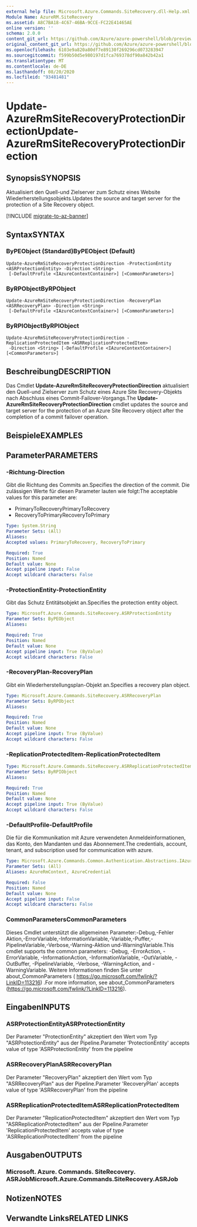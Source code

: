 ```yaml
---
external help file: Microsoft.Azure.Commands.SiteRecovery.dll-Help.xml
Module Name: AzureRM.SiteRecovery
ms.assetid: A8C7BA18-4C67-46BA-9CCE-FC22E41465AE
online version: ''
schema: 2.0.0
content_git_url: https://github.com/Azure/azure-powershell/blob/preview/src/ResourceManager/SiteRecovery/Commands.SiteRecovery/help/Update-AzureRmSiteRecoveryProtectionDirection.md
original_content_git_url: https://github.com/Azure/azure-powershell/blob/preview/src/ResourceManager/SiteRecovery/Commands.SiteRecovery/help/Update-AzureRmSiteRecoveryProtectionDirection.md
ms.openlocfilehash: 6103e9a820a80df7e89130f269296cd073283947
ms.sourcegitcommit: f599b50d5e980197d1fca769378df90a842b42a1
ms.translationtype: MT
ms.contentlocale: de-DE
ms.lasthandoff: 08/20/2020
ms.locfileid: "93481481"
---
```

# <span data-ttu-id="5e492-101">Update-AzureRmSiteRecoveryProtectionDirection</span><span class="sxs-lookup"><span data-stu-id="5e492-101">Update-AzureRmSiteRecoveryProtectionDirection</span></span>

## <span data-ttu-id="5e492-102">Synopsis</span><span class="sxs-lookup"><span data-stu-id="5e492-102">SYNOPSIS</span></span>
<span data-ttu-id="5e492-103">Aktualisiert den Quell-und Zielserver zum Schutz eines Website Wiederherstellungsobjekts.</span><span class="sxs-lookup"><span data-stu-id="5e492-103">Updates the source and target server for the protection of a Site Recovery object.</span></span>

[!INCLUDE [migrate-to-az-banner](../../includes/migrate-to-az-banner.md)]

## <span data-ttu-id="5e492-104">Syntax</span><span class="sxs-lookup"><span data-stu-id="5e492-104">SYNTAX</span></span>

### <span data-ttu-id="5e492-105">ByPEObject (Standard)</span><span class="sxs-lookup"><span data-stu-id="5e492-105">ByPEObject (Default)</span></span>
```
Update-AzureRmSiteRecoveryProtectionDirection -ProtectionEntity <ASRProtectionEntity> -Direction <String>
 [-DefaultProfile <IAzureContextContainer>] [<CommonParameters>]
```

### <span data-ttu-id="5e492-106">ByRPObject</span><span class="sxs-lookup"><span data-stu-id="5e492-106">ByRPObject</span></span>
```
Update-AzureRmSiteRecoveryProtectionDirection -RecoveryPlan <ASRRecoveryPlan> -Direction <String>
 [-DefaultProfile <IAzureContextContainer>] [<CommonParameters>]
```

### <span data-ttu-id="5e492-107">ByRPIObject</span><span class="sxs-lookup"><span data-stu-id="5e492-107">ByRPIObject</span></span>
```
Update-AzureRmSiteRecoveryProtectionDirection -ReplicationProtectedItem <ASRReplicationProtectedItem>
 -Direction <String> [-DefaultProfile <IAzureContextContainer>] [<CommonParameters>]
```

## <span data-ttu-id="5e492-108">Beschreibung</span><span class="sxs-lookup"><span data-stu-id="5e492-108">DESCRIPTION</span></span>
<span data-ttu-id="5e492-109">Das Cmdlet **Update-AzureRmSiteRecoveryProtectionDirection** aktualisiert den Quell-und Zielserver zum Schutz eines Azure Site Recovery-Objekts nach Abschluss eines Commit-Failover-Vorgangs.</span><span class="sxs-lookup"><span data-stu-id="5e492-109">The **Update-AzureRmSiteRecoveryProtectionDirection** cmdlet updates the source and target server for the protection of an Azure Site Recovery object after the completion of a commit failover operation.</span></span>

## <span data-ttu-id="5e492-110">Beispiele</span><span class="sxs-lookup"><span data-stu-id="5e492-110">EXAMPLES</span></span>

## <span data-ttu-id="5e492-111">Parameter</span><span class="sxs-lookup"><span data-stu-id="5e492-111">PARAMETERS</span></span>

### <span data-ttu-id="5e492-112">-Richtung</span><span class="sxs-lookup"><span data-stu-id="5e492-112">-Direction</span></span>
<span data-ttu-id="5e492-113">Gibt die Richtung des Commits an.</span><span class="sxs-lookup"><span data-stu-id="5e492-113">Specifies the direction of the commit.</span></span>
<span data-ttu-id="5e492-114">Die zulässigen Werte für diesen Parameter lauten wie folgt:</span><span class="sxs-lookup"><span data-stu-id="5e492-114">The acceptable values for this parameter are:</span></span>

- <span data-ttu-id="5e492-115">PrimaryToRecovery</span><span class="sxs-lookup"><span data-stu-id="5e492-115">PrimaryToRecovery</span></span>
- <span data-ttu-id="5e492-116">RecoveryToPrimary</span><span class="sxs-lookup"><span data-stu-id="5e492-116">RecoveryToPrimary</span></span>

```yaml
Type: System.String
Parameter Sets: (All)
Aliases: 
Accepted values: PrimaryToRecovery, RecoveryToPrimary

Required: True
Position: Named
Default value: None
Accept pipeline input: False
Accept wildcard characters: False
```

### <span data-ttu-id="5e492-117">-ProtectionEntity</span><span class="sxs-lookup"><span data-stu-id="5e492-117">-ProtectionEntity</span></span>
<span data-ttu-id="5e492-118">Gibt das Schutz Entitätsobjekt an.</span><span class="sxs-lookup"><span data-stu-id="5e492-118">Specifies the protection entity object.</span></span>

```yaml
Type: Microsoft.Azure.Commands.SiteRecovery.ASRProtectionEntity
Parameter Sets: ByPEObject
Aliases: 

Required: True
Position: Named
Default value: None
Accept pipeline input: True (ByValue)
Accept wildcard characters: False
```

### <span data-ttu-id="5e492-119">-RecoveryPlan</span><span class="sxs-lookup"><span data-stu-id="5e492-119">-RecoveryPlan</span></span>
<span data-ttu-id="5e492-120">Gibt ein Wiederherstellungsplan-Objekt an.</span><span class="sxs-lookup"><span data-stu-id="5e492-120">Specifies a recovery plan object.</span></span>

```yaml
Type: Microsoft.Azure.Commands.SiteRecovery.ASRRecoveryPlan
Parameter Sets: ByRPObject
Aliases: 

Required: True
Position: Named
Default value: None
Accept pipeline input: True (ByValue)
Accept wildcard characters: False
```

### <span data-ttu-id="5e492-121">-ReplicationProtectedItem</span><span class="sxs-lookup"><span data-stu-id="5e492-121">-ReplicationProtectedItem</span></span>
```yaml
Type: Microsoft.Azure.Commands.SiteRecovery.ASRReplicationProtectedItem
Parameter Sets: ByRPIObject
Aliases: 

Required: True
Position: Named
Default value: None
Accept pipeline input: True (ByValue)
Accept wildcard characters: False
```

### <span data-ttu-id="5e492-122">-DefaultProfile</span><span class="sxs-lookup"><span data-stu-id="5e492-122">-DefaultProfile</span></span>
<span data-ttu-id="5e492-123">Die für die Kommunikation mit Azure verwendeten Anmeldeinformationen, das Konto, den Mandanten und das Abonnement.</span><span class="sxs-lookup"><span data-stu-id="5e492-123">The credentials, account, tenant, and subscription used for communication with azure.</span></span>

```yaml
Type: Microsoft.Azure.Commands.Common.Authentication.Abstractions.IAzureContextContainer
Parameter Sets: (All)
Aliases: AzureRmContext, AzureCredential

Required: False
Position: Named
Default value: None
Accept pipeline input: False
Accept wildcard characters: False
```

### <span data-ttu-id="5e492-124">CommonParameters</span><span class="sxs-lookup"><span data-stu-id="5e492-124">CommonParameters</span></span>
<span data-ttu-id="5e492-125">Dieses Cmdlet unterstützt die allgemeinen Parameter:-Debug,-Fehler Aktion,-ErrorVariable,-InformationVariable,-Variable,-Puffer,-PipelineVariable,-Verbose,-Warning-Aktion und-WarningVariable.</span><span class="sxs-lookup"><span data-stu-id="5e492-125">This cmdlet supports the common parameters: -Debug, -ErrorAction, -ErrorVariable, -InformationAction, -InformationVariable, -OutVariable, -OutBuffer, -PipelineVariable, -Verbose, -WarningAction, and -WarningVariable.</span></span> <span data-ttu-id="5e492-126">Weitere Informationen finden Sie unter about_CommonParameters ( https://go.microsoft.com/fwlink/?LinkID=113216) .</span><span class="sxs-lookup"><span data-stu-id="5e492-126">For more information, see about_CommonParameters (https://go.microsoft.com/fwlink/?LinkID=113216).</span></span>

## <span data-ttu-id="5e492-127">Eingaben</span><span class="sxs-lookup"><span data-stu-id="5e492-127">INPUTS</span></span>

### <span data-ttu-id="5e492-128">ASRProtectionEntity</span><span class="sxs-lookup"><span data-stu-id="5e492-128">ASRProtectionEntity</span></span>
<span data-ttu-id="5e492-129">Der Parameter "ProtectionEntity" akzeptiert den Wert vom Typ "ASRProtectionEntity" aus der Pipeline.</span><span class="sxs-lookup"><span data-stu-id="5e492-129">Parameter 'ProtectionEntity' accepts value of type 'ASRProtectionEntity' from the pipeline</span></span>

### <span data-ttu-id="5e492-130">ASRRecoveryPlan</span><span class="sxs-lookup"><span data-stu-id="5e492-130">ASRRecoveryPlan</span></span>
<span data-ttu-id="5e492-131">Der Parameter "RecoveryPlan" akzeptiert den Wert vom Typ "ASRRecoveryPlan" aus der Pipeline.</span><span class="sxs-lookup"><span data-stu-id="5e492-131">Parameter 'RecoveryPlan' accepts value of type 'ASRRecoveryPlan' from the pipeline</span></span>

### <span data-ttu-id="5e492-132">ASRReplicationProtectedItem</span><span class="sxs-lookup"><span data-stu-id="5e492-132">ASRReplicationProtectedItem</span></span>
<span data-ttu-id="5e492-133">Der Parameter "ReplicationProtectedItem" akzeptiert den Wert vom Typ "ASRReplicationProtectedItem" aus der Pipeline.</span><span class="sxs-lookup"><span data-stu-id="5e492-133">Parameter 'ReplicationProtectedItem' accepts value of type 'ASRReplicationProtectedItem' from the pipeline</span></span>

## <span data-ttu-id="5e492-134">Ausgaben</span><span class="sxs-lookup"><span data-stu-id="5e492-134">OUTPUTS</span></span>

### <span data-ttu-id="5e492-135">Microsoft. Azure. Commands. SiteRecovery. ASRJob</span><span class="sxs-lookup"><span data-stu-id="5e492-135">Microsoft.Azure.Commands.SiteRecovery.ASRJob</span></span>

## <span data-ttu-id="5e492-136">Notizen</span><span class="sxs-lookup"><span data-stu-id="5e492-136">NOTES</span></span>

## <span data-ttu-id="5e492-137">Verwandte Links</span><span class="sxs-lookup"><span data-stu-id="5e492-137">RELATED LINKS</span></span>

